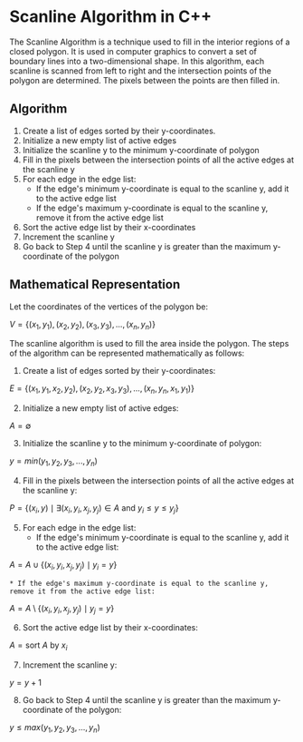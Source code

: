 

# **Scanline Algorithm in C++**

The Scanline Algorithm is a technique used to fill in the interior regions of a closed polygon. It is used in computer graphics to convert a set of boundary lines into a two-dimensional shape. In this algorithm, each scanline is scanned from left to right and the intersection points of the polygon are determined. The pixels between the points are then filled in.

## **Algorithm**

1. Create a list of edges sorted by their y-coordinates.
2. Initialize a new empty list of active edges
3. Initialize the scanline y to the minimum y-coordinate of polygon
4. Fill in the pixels between the intersection points of all the active edges at the scanline y
5. For each edge in the edge list:
    * If the edge's minimum y-coordinate is equal to the scanline y, add it to the active edge list
    * If the edge's maximum y-coordinate is equal to the scanline y, remove it from the active edge list
6. Sort the active edge list by their x-coordinates
7. Increment the scanline y
8. Go back to Step 4 until the scanline y is greater than the maximum y-coordinate of the polygon

## **Mathematical Representation**

Let the coordinates of the vertices of the polygon be:

$V = \{(x_1, y_1), (x_2, y_2), (x_3, y_3), ..., (x_n, y_n)\}$

The scanline algorithm is used to fill the area inside the polygon. The steps of the algorithm can be represented mathematically as follows:

1. Create a list of edges sorted by their y-coordinates:

$E = \{(x_1, y_1, x_2, y_2), (x_2, y_2, x_3, y_3), ..., (x_n, y_n, x_1, y_1)\}$

2. Initialize a new empty list of active edges:

$A = \emptyset$

3. Initialize the scanline y to the minimum y-coordinate of polygon:

$y = min(y_1, y_2, y_3, ..., y_n)$

4. Fill in the pixels between the intersection points of all the active edges at the scanline y:

$P = \{(x_i, y) \mid \exists (x_i, y_i, x_j, y_j) \in A \text{ and } y_i \leq y \leq y_j\}$

5. For each edge in the edge list:
    * If the edge's minimum y-coordinate is equal to the scanline y, add it to the active edge list:

$A = A \cup \{(x_i, y_i, x_j, y_j) \mid y_i = y\}$

    * If the edge's maximum y-coordinate is equal to the scanline y, remove it from the active edge list:

$A = A \setminus \{(x_i, y_i, x_j, y_j) \mid y_j = y\}$

6. Sort the active edge list by their x-coordinates:

$A = \text{sort }A \text{ by } x_i$

7. Increment the scanline y:

$y = y + 1$

8. Go back to Step 4 until the scanline y is greater than the maximum y-coordinate of the polygon:

$y \leq max(y_1, y_2, y_3, ..., y_n)$